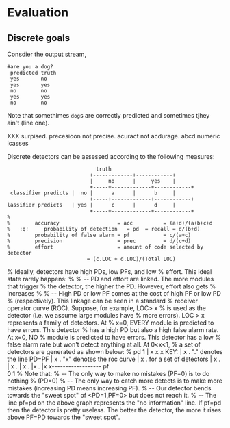# Evaluation


## Discrete goals

Consdier the output stream,

```
#are you a dog?
 predicted truth
 yes       no
 yes       yes
 no        no
 yes       yes
 no        no
```
Note that somethimes `dog`s are correctly predicted and sometimes
tjhey ain't (line one).

XXX surpised. precesioon not precise. acuract not acdurage.
abcd
numeric lcasses

Discrete  detectors can be assessed according to the following measures:

```
                             truth
                           +-------------+------------+
                           |     no      |     yes    |
                           +-----+-------------+------------+
 classifier predicts |  no |      a      |      b     |
                           +-----+-------------+------------+
lassifier predicts   | yes |      c      |      d     |
                           +-----+-------------+------------+
%
%        accuracy                   = acc          = (a+d)/(a+b+c+d
%   :q!     probability of detection   = pd  = recall = d/(b+d)
%        probability of false alarm = pf           = c/(a+c)
%        precision                  = prec         = d/(c+d)
%        effort                     = amount of code selected by detector
                          = (c.LOC + d.LOC)/(Total LOC)
```

%        Ideally, detectors have high PDs, low PFs, and low
%        effort. This ideal state rarely happens:
%
%        -- PD and effort are linked. The more modules that trigger
%        the detector, the higher the PD. However, effort also gets
%        increases
%
%        -- High PD or low PF comes at the cost of high PF or low PD
%        (respectively). This linkage can be seen in a standard
%        receiver operator curve (ROC).  Suppose, for example, LOC> x
%        is used as the detector (i.e. we assume large modules have
%        more errors). LOC > x represents a family of detectors. At
%        x=0, EVERY module is predicted to have errors. This detector
%        has a high PD but also a high false alarm rate. At x=0, NO
%        module is predicted to have errors. This detector has a low
%        false alarm rate but won't detect anything at all. At 0<x<1,
%        a set of detectors are generated as shown below:
%
        pd
      1 |           x  x  x                KEY:
        |        x     .                   "."  denotes the line PD=PF
        |     x      .                     "x"  denotes the roc curve 
        |   x      .                            for a set of detectors
        |  x     .
        | x    . 
        | x  .
        |x .
        |x
        x------------------ pf    
       0                   1
%
Note that:
%
-- The only way to make no mistakes (PF=0) is to do nothing
%        (PD=0)
%
-- The only way to catch more detects is to make more
mistakes (increasing PD means increasing PF).
%
-- Our detector bends towards the "sweet spot" of
<PD=1,PF=0> but does not reach it.
%
-- The line pf=pd on the above graph represents the "no information"
line. If pf=pd then the detector is pretty useless. The better
the detector, the more it rises above PF=PD towards the "sweet spot".
